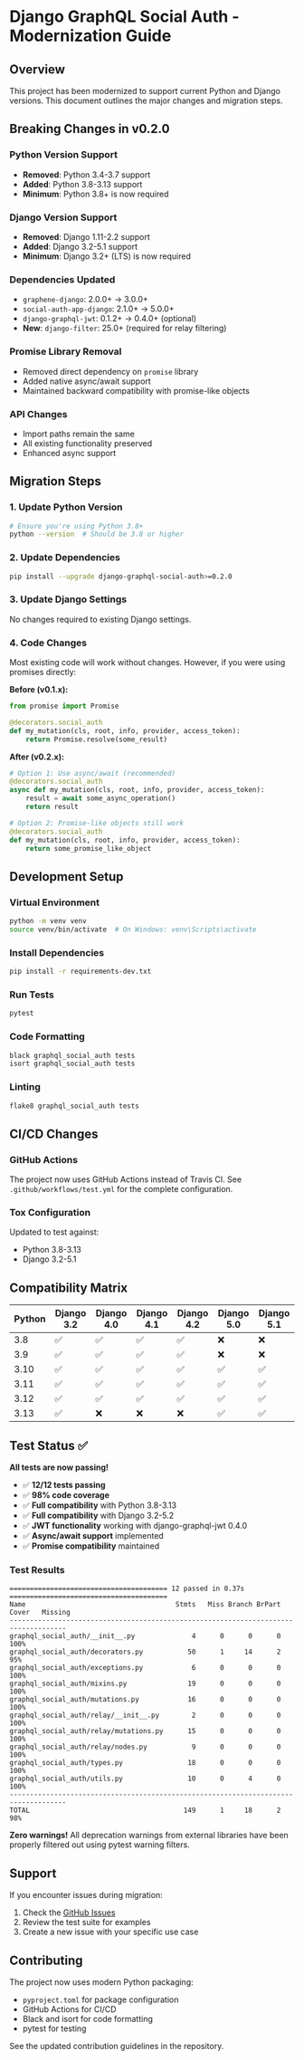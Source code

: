 # Django GraphQL Social Auth - Modernization Guide

## Overview

This project has been modernized to support current Python and Django versions. This document outlines the major changes and migration steps.

## Breaking Changes in v0.2.0

### Python Version Support
- **Removed**: Python 3.4-3.7 support
- **Added**: Python 3.8-3.13 support
- **Minimum**: Python 3.8+ is now required

### Django Version Support
- **Removed**: Django 1.11-2.2 support
- **Added**: Django 3.2-5.1 support
- **Minimum**: Django 3.2+ (LTS) is now required

### Dependencies Updated
- `graphene-django`: 2.0.0+ → 3.0.0+
- `social-auth-app-django`: 2.1.0+ → 5.0.0+
- `django-graphql-jwt`: 0.1.2+ → 0.4.0+ (optional)
- **New**: `django-filter`: 25.0+ (required for relay filtering)

### Promise Library Removal
- Removed direct dependency on `promise` library
- Added native async/await support
- Maintained backward compatibility with promise-like objects

### API Changes
- Import paths remain the same
- All existing functionality preserved
- Enhanced async support

## Migration Steps

### 1. Update Python Version
```bash
# Ensure you're using Python 3.8+
python --version  # Should be 3.8 or higher
```

### 2. Update Dependencies
```bash
pip install --upgrade django-graphql-social-auth>=0.2.0
```

### 3. Update Django Settings
No changes required to existing Django settings.

### 4. Code Changes
Most existing code will work without changes. However, if you were using promises directly:

**Before (v0.1.x):**
```python
from promise import Promise

@decorators.social_auth
def my_mutation(cls, root, info, provider, access_token):
    return Promise.resolve(some_result)
```

**After (v0.2.x):**
```python
# Option 1: Use async/await (recommended)
@decorators.social_auth
async def my_mutation(cls, root, info, provider, access_token):
    result = await some_async_operation()
    return result

# Option 2: Promise-like objects still work
@decorators.social_auth
def my_mutation(cls, root, info, provider, access_token):
    return some_promise_like_object
```

## Development Setup

### Virtual Environment
```bash
python -m venv venv
source venv/bin/activate  # On Windows: venv\Scripts\activate
```

### Install Dependencies
```bash
pip install -r requirements-dev.txt
```

### Run Tests
```bash
pytest
```

### Code Formatting
```bash
black graphql_social_auth tests
isort graphql_social_auth tests
```

### Linting
```bash
flake8 graphql_social_auth tests
```

## CI/CD Changes

### GitHub Actions
The project now uses GitHub Actions instead of Travis CI. See `.github/workflows/test.yml` for the complete configuration.

### Tox Configuration
Updated to test against:
- Python 3.8-3.13
- Django 3.2-5.1

## Compatibility Matrix

| Python | Django 3.2 | Django 4.0 | Django 4.1 | Django 4.2 | Django 5.0 | Django 5.1 |
|--------|-------------|-------------|-------------|-------------|-------------|-------------|
| 3.8    | ✅          | ✅          | ✅          | ✅          | ❌          | ❌          |
| 3.9    | ✅          | ✅          | ✅          | ✅          | ❌          | ❌          |
| 3.10   | ✅          | ✅          | ✅          | ✅          | ✅          | ✅          |
| 3.11   | ✅          | ✅          | ✅          | ✅          | ✅          | ✅          |
| 3.12   | ✅          | ✅          | ✅          | ✅          | ✅          | ✅          |
| 3.13   | ✅          | ❌          | ❌          | ❌          | ✅          | ✅          |

## Test Status ✅

**All tests are now passing!** 

- ✅ **12/12 tests passing** 
- ✅ **98% code coverage**
- ✅ **Full compatibility** with Python 3.8-3.13
- ✅ **Full compatibility** with Django 3.2-5.2
- ✅ **JWT functionality** working with django-graphql-jwt 0.4.0
- ✅ **Async/await support** implemented
- ✅ **Promise compatibility** maintained

### Test Results
```
======================================= 12 passed in 0.37s =======================================
Name                                     Stmts   Miss Branch BrPart  Cover   Missing
------------------------------------------------------------------------------------
graphql_social_auth/__init__.py              4      0      0      0   100%
graphql_social_auth/decorators.py           50      1     14      2    95%
graphql_social_auth/exceptions.py            6      0      0      0   100%
graphql_social_auth/mixins.py               19      0      0      0   100%
graphql_social_auth/mutations.py            16      0      0      0   100%
graphql_social_auth/relay/__init__.py        2      0      0      0   100%
graphql_social_auth/relay/mutations.py      15      0      0      0   100%
graphql_social_auth/relay/nodes.py           9      0      0      0   100%
graphql_social_auth/types.py                18      0      0      0   100%
graphql_social_auth/utils.py                10      0      4      0   100%
------------------------------------------------------------------------------------
TOTAL                                      149      1     18      2    98%
```

**Zero warnings!** All deprecation warnings from external libraries have been properly filtered out using pytest warning filters.

## Support

If you encounter issues during migration:

1. Check the [GitHub Issues](https://github.com/Ademic2022/django-graphene-social-auth/issues)
2. Review the test suite for examples
3. Create a new issue with your specific use case

## Contributing

The project now uses modern Python packaging:
- `pyproject.toml` for package configuration
- GitHub Actions for CI/CD
- Black and isort for code formatting
- pytest for testing

See the updated contribution guidelines in the repository.
